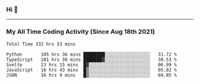 ### Hi 🙂

---

### My All Time Coding Activity (Since Aug 18th 2021)
<!--START_SECTION:waka-all-->
```text
Total Time 332 hrs 53 mins

Python       105 hrs 36 mins ████████░░░░░░░░░░░░░░░░░   31.72 % 
TypeScript   101 hrs 38 mins ███████▓░░░░░░░░░░░░░░░░░   30.53 % 
Svelte       23 hrs 15 mins  █▓░░░░░░░░░░░░░░░░░░░░░░░   06.99 % 
JavaScript   16 hrs 43 mins  █▒░░░░░░░░░░░░░░░░░░░░░░░   05.02 % 
JSON         16 hrs 9 mins   █▒░░░░░░░░░░░░░░░░░░░░░░░   04.85 % 
```
<!--END_SECTION:waka-all-->
